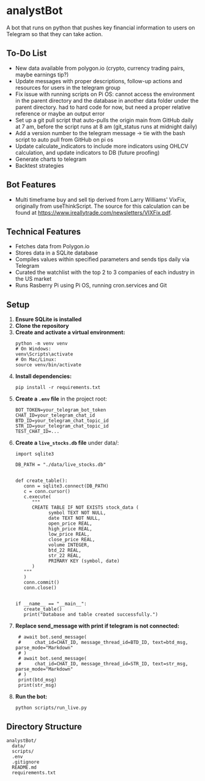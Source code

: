# analystBot
A bot that runs on python that pushes key financial information to users on Telegram so that they can take action.

## To-Do List
- New data available from polygon.io (crypto, currency trading pairs, maybe earnings tip?)
- Update messages with proper descriptions, follow-up actions and resources for users in the telegram group
- Fix issue with running scripts on Pi OS: cannot access the environment in the parent directory and the database in another data folder under the parent directory. had to hard code for now, but need a proper relative reference or maybe an output error
- Set up a git pull script that auto-pulls the origin main from GitHub daily at 7 am, before the script runs at 8 am (git_status runs at midnight daily)
- Add a version number to the telegram message -> tie with the bash script to auto pull from GitHub on pi os
- Update calculate_indicators to include more indicators using OHLCV calculation, and update indicators to DB (future proofing)
- Generate charts to telegram
- Backtest strategies

## Bot Features
- Multi timeframe buy and sell tip derived from Larry Williams' VixFix, originally from useThinkScript. The source for this calculation can be found at https://www.ireallytrade.com/newsletters/VIXFix.pdf.

## Technical Features
- Fetches data from Polygon.io
- Stores data in a SQLite database
- Compiles values within specified parameters and sends tips daily via Telegram
- Curated the watchlist with the top 2 to 3 companies of each industry in the US market
- Runs Rasberry Pi using Pi OS, running cron.services and Git

## Setup
1. **Ensure SQLite is installed**
2. **Clone the repository**
3. **Create and activate a virtual environment:**
   ```
   python -m venv venv
   # On Windows:
   venv\Scripts\activate
   # On Mac/Linux:
   source venv/bin/activate
   ```
4. **Install dependencies:**
   ```
   pip install -r requirements.txt
   ```
5. **Create a `.env` file** in the project root:
   ```
   BOT_TOKEN=your_telegram_bot_token
   CHAT_ID=your_telegram_chat_id
   BTD_ID=your_telegram_chat_topic_id
   STR_ID=your_telegram_chat_topic_id
   TEST_CHAT_ID=...
   ```
6. **Create a `live_stocks.db` file** under data/:
   ```
   import sqlite3

   DB_PATH = "./data/live_stocks.db"


   def create_table():
      conn = sqlite3.connect(DB_PATH)
      c = conn.cursor()
      c.execute(
         """
         CREATE TABLE IF NOT EXISTS stock_data (
               symbol TEXT NOT NULL,
               date TEXT NOT NULL,
               open_price REAL,
               high_price REAL,
               low_price REAL,
               close_price REAL,
               volume INTEGER,
               btd_22 REAL,
               str_22 REAL,
               PRIMARY KEY (symbol, date)
         )
      """
      )
      conn.commit()
      conn.close()


   if __name__ == "__main__":
      create_table()
      print("Database and table created successfully.")

   ```
7. **Replace send_message with print if telegram is not connected:**
   ```
    # await bot.send_message(
    #     chat_id=CHAT_ID, message_thread_id=BTD_ID, text=btd_msg, parse_mode="Markdown"
    # )
    # await bot.send_message(
    #     chat_id=CHAT_ID, message_thread_id=STR_ID, text=str_msg, parse_mode="Markdown"
    # )
    print(btd_msg)
    print(str_msg)
   ```
8. **Run the bot:**
   ```
   python scripts/run_live.py
   ```

## Directory Structure
```
analystBot/
  data/
  scripts/
  .env
  .gitignore
  README.md
  requirements.txt
```
